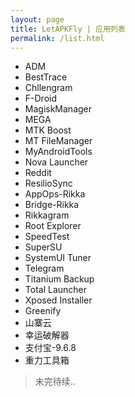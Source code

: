 ```yaml
---
layout: page
title: LetAPKFly | 应用列表
permalink: /list.html
---
```


- ADM
- BestTrace
- Chllengram
- F-Droid
- MagiskManager
- MEGA
- MTK Boost
- MT FileManager
- MyAndroidTools
- Nova Launcher
- Reddit
- ResilioSync
- AppOps-Rikka
- Bridge-Rikka
- Rikkagram
- Root Explorer
- SpeedTest
- SuperSU
- SystemUI Tuner
- Telegram
- Titanium Backup
- Total Launcher
- Xposed Installer
- Greenify
- 山寨云
- 幸运破解器
- 支付宝-9.6.8
- 重力工具箱

> 未完待续..
